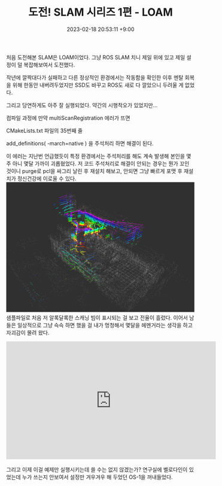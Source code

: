 ﻿---
title: 도전! SLAM 시리즈 1편 - LOAM
date: 2023-02-18 20:53:11 +9:00
categories: [Projects, SLAM]
tags: [SLAM, LIDAR, velodyne, multiScanRegistration, LOAM]
---


처음 도전해본 SLAM은 LOAM이었다. 그냥 ROS SLAM 치니 제일 위에 있고 제일 설정이 덜 복잡해보여서 도전했다.

작년에 깔짝대다가 실패하고 다른 정상적인 환경에서는 작동함을 확인한 이후 멘탈 회복을 위해 한동안 내버려두었지만 SSD도 바꾸고 ROS도 새로 다 깔았으니 두려울 게 없었다.

그리고 당연하게도 아주 잘 실행되었다. 약간의 시행착오가 있었지만…

컴파일 과정에 만약 multiScanRegistration 에러가 뜨면

CMakeLists.txt 파일의 35번째 줄 

add_definitions( -march=native ) 을 주석처리 하면 해결이 된다.

이 에러는 지난번 언급했듯이 특정 환경에서는 주석처리를 해도 계속 발생해 본인을 몇주 아니 몇달 가까이 괴롭혔었다. 저 코드 주석처리로 해결이 안되는 경우는 뭔가 꼬인 것이니 purge로 pcl을 싸그리 날린 후 재설치 해보고, 안되면 그냥 빠르게 포맷 후 재설치가 정신건강에 이로울 수 있다.
<img src="/assets/img/LOAM/LOAM_1.png"><br>
샘플파일로 처음 저 알록달록한 스캐닝 빔이 표시되는 걸 보고 전율이 흘렀다. 이어서 남들은 일상적으로 그냥 슥슥 하면 했을 걸 내가 멍청해서 몇달을 헤멘거라는 생각을 하고 자괴감이 몰려 왔다.

<iframe width="560" height="315" src="https://www.youtube.com/embed/gCgb2acwjS0?si=4IcoPRb1wY2NNkaN" title="YouTube video player" frameborder="0" allow="accelerometer; autoplay; clipboard-write; encrypted-media; gyroscope; picture-in-picture; web-share" referrerpolicy="strict-origin-when-cross-origin" allowfullscreen></iframe>

그리고 이제 이걸 예제만 실행시키는데 쓸 수는 없지 않겠는가? 연구실에 벨로다인이 있었는데 누가 쓰는지 안보여서 설정만 겨우겨우 해 두었던 OS-1을 꺼내들었다. <br>
